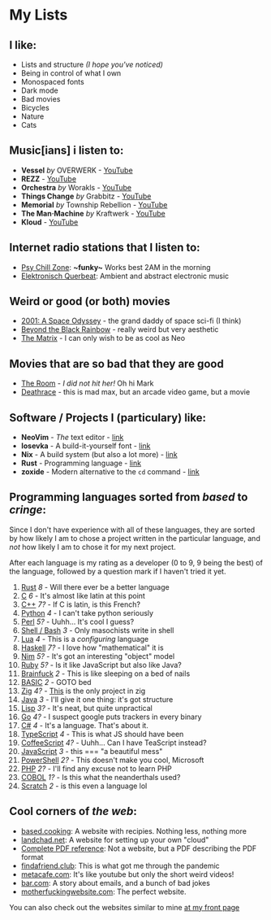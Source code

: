 # My Lists

## I like:

- Lists and structure *(I hope you've noticed)*
- Being in control of what I own
- Monospaced fonts
- Dark mode
- Bad movies
- Bicycles
- Nature
- Cats

## Music\[ians\] i listen to:

- **Vessel** *by* OVERWERK - [YouTube](https://www.youtube.com/playlist?list=PLa4yK1a5RlqKqxuO8D19ipYOHMbEf6G-C)
- **REZZ** - [YouTube](https://www.youtube.com/channel/UCMcWPM9eOz9Dsn7YwAlpOoQ)
- **Orchestra** *by* Worakls - [YouTube](https://www.youtube.com/playlist?list=PLGQGR4H89_zNmlx8hfnHQqXNE6KztpjDw)
- **Things Change** *by* Grabbitz - [YouTube](https://www.youtube.com/playlist?list=OLAK5uy_l1OpYo_B-gpbdlCtmTcxrxdN_-g0oc5vs)
- **Memorial** *by* Township Rebellion - [YouTube](https://www.youtube.com/playlist?list=OLAK5uy_k6IBzfGZvnLTVBUPTxmkRKE934gauq0Z8)
- **The Man·Machine** *by* Kraftwerk - [YouTube](https://www.youtube.com/playlist?list=OLAK5uy_khQ9UnBrsmTRMJXuaFQZJ-0rY51fOKAq0)
- **Kloud** - [YouTube](https://www.youtube.com/channel/UCSN8rdkA-rqS6fO1CzgBb6A)

## Internet radio stations that I listen to:

- [Psy Chill Zone](http://air.chillout.zone:8020/radio): **~funky~** Works best 2AM in the morning
- [Elektronisch Querbeat](https://elektronischquerbeat.stream.laut.fm/elektronisch_querbeat): Ambient and abstract electronic music

## Weird or good (or both) movies

- [2001: A Space Odyssey](https://www.imdb.com/title/tt0062622) - the grand daddy of space sci-fi (I think)
- [Beyond the Black Rainbow](https://www.imdb.com/title/tt1534085) - really weird but very aesthetic
- [The Matrix](https://www.imdb.com/title/tt0133093) - I can only wish to be as cool as Neo

## Movies that are so bad that they are good

- [The Room](https://www.imdb.com/title/tt0368226) - *I did not hit her!* Oh hi Mark
- [Deathrace](https://www.imdb.com/title/tt0452608) - this is mad max, but an arcade video game, but a movie

## Software / Projects I (particulary) like:

- **NeoVim** - *The* text editor - [link](https://neovim.io)
- **Iosevka** - A build-it-yourself font - [link](https://typeof.net/Iosevka)
- **Nix** - A build system (but also a lot more) - [link](https://nixos.org)
- **Rust** - Programming language - [link](https://rust-lang.org)
- **zoxide** - Modern alternative to the `cd` command - [link](https://github.com/ajeetdsouza/zoxide)

## Programming languages sorted from *based* to *cringe*:

Since I don't have experience with all of these languages,
they are sorted by how likely I am to chose a project written in the particular language,
and *not* how likely I am to chose it for my next project.

After each language is my rating as a developer (0 to 9, 9 being the best) of the language,
followed by a question mark if I haven't tried it yet.

1. [Rust](https://rust-lang.org) *8* - Will there ever be a better language
1. [C](https://en.wikipedia.org/wiki/C_programming_language) *6* - It's almost like latin at this point
1. [C++](https://en.wikipedia.org/wiki/C%2B%2B) *7?* - If C is latin, is this French?
1. [Python](https://pyhton.org) *4* - I can't take python seriously
1. [Perl](https://perl.org) *5?* - Uuhh... It's cool I guess?
1. [Shell / Bash](https://www.gnu.org/software/bash/) *3* - Only masochists write in shell
1. [Lua](https://lua.org) *4* - This is a *configuring* language
1. [Haskell](https://haskell.org) *7?* - I love how "mathematical" it is
1. [Nim](https://nim-lang.org/) *5?* - It's got an interesting "object" model
1. [Ruby](https://ruby-lang.org) *5?* - Is it like JavaScript but also like Java?
1. [Brainfuck](https://en.wikipedia.org/wiki/Brainfuck) *2* - This is like sleeping on a bed of nails
1. [BASIC](https://en.wikipedia.org/wiki/BASIC) *2* - GOTO bed
1. [Zig](https://ziglang.org) *4?* - [This](https://github.com/ifreund/river) is the only project in zig
1. [Java](https://java.com) *3* - I'll give it one thing: it's got structure
1. [Lisp](https://en.wikipedia.org/wiki/Lisp_programming_language) *3?* - It's neat, but quite unpractical
1. [Go](https://golang.org) *4?* - I suspect google puts trackers in every binary
1. [C#](https://en.wikipedia.org/wiki/C_Sharp_programming_language) *4* - It's a language. That's about it.
1. [TypeScript](https://typescriptlang.org) *4* - This is what JS should have been
1. [CoffeeScript](https://coffeescript.org) *4?* - Uuhh... Can I have TeaScript instead?
1. [JavaScript](https://en.wikipedia.org/wiki/JavaScript) *3* - this === "a beautiful mess"
1. [PowerShell](https://docs.microsoft.com/en-us/powershell/) *2?* - This doesn't make you cool, Microsoft
1. [PHP](https://php.net) *2?* - I'll find any excuse not to learn PHP
1. [COBOL](https://en.wikipedia.org/wiki/COBOL) *1?* - Is this what the neanderthals used?
1. [Scratch](https://scratch.mit.edu) *2* - is this even a language lol

## Cool corners of *the web*:

- [based.cooking](https://based.cooking/): A website with recipies. Nothing less, nothing more
- [landchad.net](https://landchad.net/): A website for setting up your own "cloud"
- [Complete PDF reference](https://www.adobe.com/content/dam/acom/en/devnet/pdf/pdfs/pdf_reference_archives/PDFReference.pdf): Not a website, but a PDF describing the PDF format
- [findafriend.club](https://findafriend.club): This is what got me through the pandemic
- [metacafe.com](https://metacafe.com): It's like youtube but only the short weird videos!
- [bar.com](https://bar.com): A story about emails, and a bunch of bad jokes
- [motherfuckingwebsite.com](https://motherfuckingwebsite.com): The perfect website.

You can also check out the websites similar to mine [at my front page](/)
